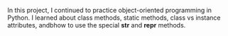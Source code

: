 In this project, I continued to practice object-oriented programming in Python. I learned about class methods, static methods, class vs instance attributes, andbhow to use the special __str__ and __repr__ methods.
